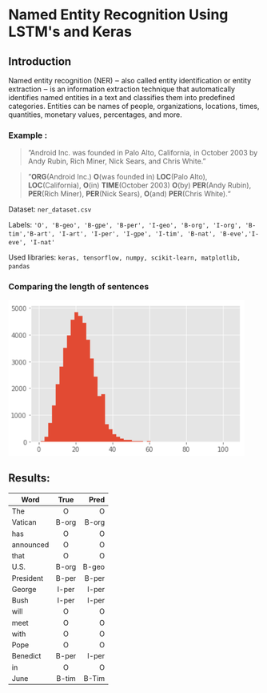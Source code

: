 # Named Entity Recognition Using LSTM's and Keras

## Introduction
Named entity recognition (NER) ‒ also called entity identification or entity extraction ‒ is an information extraction technique that automatically identifies named entities in
a text and classifies them into predefined categories. Entities can be names of people, organizations, locations, times, quantities, monetary values, percentages, and more.

### Example :

> ”Android Inc. was founded in Palo Alto, California, in October 2003 by Andy Rubin, Rich Miner, Nick Sears, and Chris White.” 

> ”**ORG**(Android Inc.) **O**(was founded in) **LOC**(Palo Alto), **LOC**(California), **O**(in) **TIME**(October 2003) **O**(by) **PER**(Andy Rubin), **PER**(Rich Miner), **PER**(Nick Sears), **O**(and) **PER**(Chris White).“ 

Dataset: `ner_dataset.csv`

Labels:   `'O', 'B-geo', 'B-gpe', 'B-per', 'I-geo', 'B-org', 'I-org', 'B-tim','B-art', 'I-art', 'I-per', 'I-gpe', 'I-tim', 'B-nat', 'B-eve','I-eve', 'I-nat' `

Used libraries: `keras, tensorflow, numpy, scikit-learn, matplotlib, pandas`


### Comparing the length of sentences
<img src="https://github.com/yashasvimisra2798/NamedEntityRecognition/blob/master/plots/Capture.PNG"/> 


## Results:

| Word      | True          | Pred    | 
| --------- |:-------------:| -------:| 
|The        |   O           |  O      |
|Vatican    |   B-org	      |  B-org  |
|has        |    O	        |  O      |
|announced  |    O	        |  O      |
|that       |    O	        |  O      |
|U.S.       |   B-org	      |  B-geo  |
|President  |   B-per	      |  B-per  |
|George     |   I-per	      |  I-per  |
|Bush       |   I-per	      |  I-per  |
|will       |    O	        |  O      |
|meet       |    O	        |  O      |
|with       |    O	        |  O      |
|Pope       |    O	        |  O      |
|Benedict   |   B-per	      |  I-per  |
|in         |   O	          |  O      | 
|June       |   B-tim	      |  B-Tim  |
